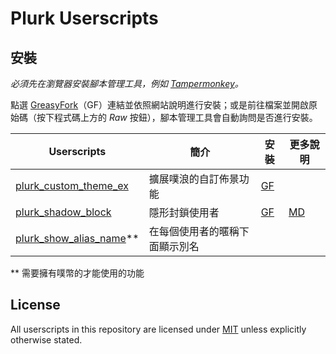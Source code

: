 # Plurk Userscripts

## 安裝

*必須先在瀏覽器安裝腳本管理工具，例如 [Tampermonkey](https://www.tampermonkey.net/)。*

點選 [GreasyFork](https://greasyfork.org/zh-TW/users/735252-stdai1016)（GF）連結並依照網站說明進行安裝；或是前往檔案並開啟原始碼（按下程式碼上方的 *Raw* 按鈕），腳本管理工具會自動詢問是否進行安裝。

| Userscripts | 簡介 | 安裝 | 更多說明 |
|-------------|------|------|---------|
|[plurk_custom_theme_ex](./plurk_custom_theme_ex.user.js)  |擴展噗浪的自訂佈景功能|[GF](https://greasyfork.org/zh-TW/scripts/432268-plurk-custom-theme-ex)||
|[plurk_shadow_block](./plurk_shadow_block.user.js)        |隱形封鎖使用者|[GF](https://greasyfork.org/zh-TW/scripts/422595-plurk-shadow-block)|[MD](./plurk_shadow_block.md)|
|[plurk_show_alias_name](./plurk_show_alias_name.user.js)**|在每個使用者的暱稱下面顯示別名|||

** 需要擁有噗幣的才能使用的功能

## License

All userscripts in this repository are licensed under [MIT](./LICENSE) unless explicitly otherwise stated.
